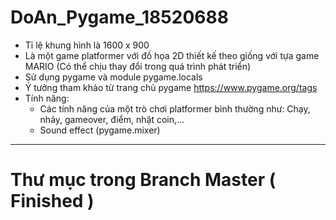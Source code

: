 # DoAn_Pygame_18520688
- Tỉ lệ khung hình là 1600 x 900
- Là một game platformer với đồ họa 2D thiết kế theo giống với tựa game MARIO (Có thể chịu thay đổi trong quá trình phát triển)
- Sử dụng pygame và module pygame.locals
- Ý tưởng tham khảo từ trang chủ pygame https://www.pygame.org/tags
- Tính năng:
    - Các tính năng của một trò chơi platformer bình thường như: Chạy, nhảy, gameover, điểm, nhặt coin,...
    - Sound effect (pygame.mixer)
___________________________________________________________________________________________________________
# Thư mục trong Branch Master ( Finished )
